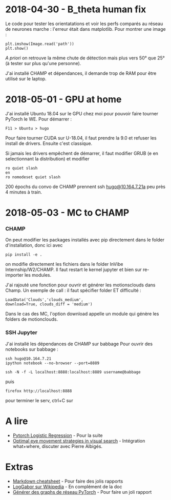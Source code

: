# 2018-04-30 - B_theta human fix
Le code pour tester les orientatations et voir les perfs comparés au réseau de neurones marche : l'erreur était dans matplotlib. Pour montrer une image :

    plt.imshow(Image.read('path'))
    plt.show()

*A priori* on retrouve la même chute de détection mais plus vers 50° que 25° (à tester sur plus qu'une personne).

J'ai installé CHAMP et dépendances, il demande trop de RAM pour être utilisé sur le laptop.

# 2018-05-01 - GPU at home
J'ai installé Ubuntu 18.04 sur le GPU chez moi pour pouvoir faire tourner PyTorch le WE. Pour démarrer :

    F11 > Ubuntu > hugo

Pour faire tourner CUDA sur U-18.04, il faut prendre la 9.0 et refuser les install de drivers. Ensuite c'est classique.

Si jamais les drivers empêchent de démarrer, il faut modifier GRUB (e en selectionnant la distribution) et modifier

    ro quiet slash
    en
    ro nomodeset quiet slash

200 épochs du convo de CHAMP prennent
    ssh hugo@10.164.7.21a peu près 4 minutes à train.

# 2018-05-03 - MC to CHAMP
### CHAMP
On peut modifier les packages installés avec pip directement dans le folder d'installation, donc ici avec

    pip install -e .

on modifie directement les fichiers dans le folder InVibe Internship/W2/CHAMP. Il faut restart le kernel jupyter et bien sur re-importer les modules.

J'ai rajouté une fonction pour ouvrir et générer les motionsclouds dans Champ. Un exemple de call : il faut spécifier folder ET difficulté :

    LoadData('Clouds','clouds_medium',
    download=True, clouds_diff = 'medium')

Dans le cas des MC, l'option download appelle un module qui génère les folders de motionclouds.

### SSH Jupyter
J'ai installé les dépendances de CHAMP sur babbage
Pour ouvrir des notebooks sur babbage :

    ssh hugo@10.164.7.21
    ipython notebook --no-browser --port=8889

    ssh -N -f -L localhost:8888:localhost:8889 username@babbage

puis

    firefox http://localhost:8888

pour terminer le serv, ctrl+C sur


# A lire
* [Pytorch Logistic Regression](https://github.com/vinhkhuc/PyTorch-Mini-Tutorials) - Pour la suite
* [Optimal eye movement strategies in visual search](https://liberalarts.utexas.edu/files/1516227) - Intégration what+where, discuter avec Pierre Albigés.

# Extras
* [Markdown cheatsheet](https://support.zendesk.com/hc/fr/articles/203691016-Formatage-de-texte-avec-Markdown) - Pour faire des jolis rapports
* [LogGabor sur Wikipedia](https://www.wikiwand.com/en/Log_Gabor_filter) - En complément de la doc
* [Générer des graphs de réseau PyTorch](https://github.com/szagoruyko/pytorchviz) - Pour faire un joli rapport
